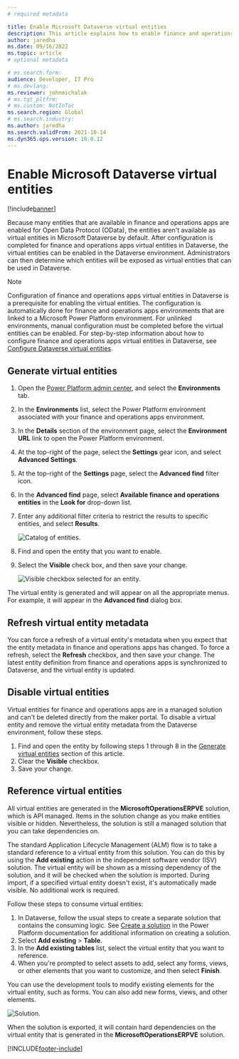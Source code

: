 ```yaml
---
# required metadata

title: Enable Microsoft Dataverse virtual entities
description: This article explains how to enable finance and operations apps virtual entities in Microsoft Dataverse.
author: jaredha
ms.date: 09/16/2022
ms.topic: article
# optional metadata

# ms.search.form:
audience: Developer, IT Pro
# ms.devlang: 
ms.reviewer: johnmichalak
# ms.tgt_pltfrm: 
# ms.custom: NotInToc
ms.search.region: Global
# ms.search.industry:
ms.author: jaredha
ms.search.validFrom: 2021-10-14
ms.dyn365.ops.version: 10.0.12
---
```


# Enable Microsoft Dataverse virtual entities

[!include[banner](../includes/banner.md)]



Because many entities that are available in finance and operations apps are enabled for Open Data Protocol (OData), the entities aren't available as virtual entities in Microsoft Dataverse by default. After configuration is completed for finance and operations apps virtual entities in Dataverse, the virtual entities can be enabled in the Dataverse environment. Administrators can then determine which entities will be exposed as virtual entities that can be used in Dataverse.

> [!NOTE]
> Configuration of finance and operations apps virtual entities in Dataverse is a prerequisite for enabling the virtual entities. The configuration is automatically done for finance and operations apps environments that are linked to a Microsoft Power Platform environment. For unlinked environments, manual configuration must be completed before the virtual entities can be enabled. For step-by-step information about how to configure finance and operations apps virtual entities in Dataverse, see [Configure Dataverse virtual entities](admin-reference.md).

## Generate virtual entities

1. Open the [Power Platform admin center](https://admin.powerplatform.microsoft.com), and select the **Environments** tab.
2. In the **Environments** list, select the Power Platform environment associated with your finance and operations apps environment.
3. In the **Details** section of the environment page, select the **Environment URL** link to open the Power Platform environment.
4. At the top-right of the page, select the **Settings** gear icon, and select **Advanced Settings**.
5. At the top-right of the **Settings** page, select the **Advanced find** filter icon.
6. In the **Advanced find** page, select **Available finance and operations entities** in the **Look for** drop-down list. 
7. Enter any additional filter criteria to restrict the results to specific entities, and select **Results**.

    ![Catalog of entities.](../media/fovecatalog.png)

8. Find and open the entity that you want to enable.
9. Select the **Visible** check box, and then save your change.

    ![Visible checkbox selected for an entity.](../media/foveenable.png)

The virtual entity is generated and will appear on all the appropriate menus. For example, it will appear in the **Advanced find** dialog box.

## Refresh virtual entity metadata

You can force a refresh of a virtual entity's metadata when you expect that the entity metadata in finance and operations apps has changed. To force a refresh, select the **Refresh** checkbox, and then save your change. The latest entity definition from finance and operations apps is synchronized to Dataverse, and the virtual entity is updated.

## Disable virtual entities

Virtual entities for finance and operations apps are in a managed solution and can't be deleted directly from the maker portal. To disable a virtual entity and remove the virtual entity metadata from the Dataverse environment, follow these steps.

1. Find and open the entity by following steps 1 through 8 in the [Generate virtual entities](enable-virtual-entities.md#generate-virtual-entities) section of this article.
1. Clear the **Visible** checkbox.
1. Save your change.

## Reference virtual entities

All virtual entities are generated in the **MicrosoftOperationsERPVE** solution, which is API managed. Items in the solution change as you make entities visible or hidden. Nevertheless, the solution is still a managed solution that you can take dependencies on. 

The standard Application Lifecycle Management (ALM) flow is to take a standard reference to a virtual entity from this solution. You can do this by using the **Add existing** action in the independent software vendor (ISV) solution. The virtual entity will be shown as a missing dependency of the solution, and it will be checked when the solution is imported. During import, if a specified virtual entity doesn't exist, it's automatically made visible. No additional work is required.

Follow these steps to consume virtual entities:

1. In Dataverse, follow the usual steps to create a separate solution that contains the consuming logic. See [Create a solution](/powerapps/maker/data-platform/create-solution) in the Power Platform documentation for additional information on creating a solution.
2. Select **Add existing** \> **Table**. 
3. In the **Add existing tables** list, select the virtual entity that you want to reference.
4. When you're prompted to select assets to add, select any forms, views, or other elements that you want to customize, and then select **Finish**.

You can use the development tools to modify existing elements for the virtual entity, such as forms. You can also add new forms, views, and other elements.

![Solution.](../media/fovesolution.png)

When the solution is exported, it will contain hard dependencies on the virtual entity that is generated in the **MicrosoftOperationsERPVE** solution.

[!INCLUDE[footer-include](../../../includes/footer-banner.md)]

